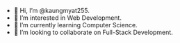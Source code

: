 - 👋 Hi, I’m @kaungmyat255.
- 👀 I’m interested in Web Development.
- 🌱 I’m currently learning Computer Science.
- 💞️ I’m looking to collaborate on Full-Stack Development.

<!---
kaungmyat255/kaungmyat255 is a ✨ special ✨ repository because its `README.md` (this file) appears on your GitHub profile.
You can click the Preview link to take a look at your changes.
--->
